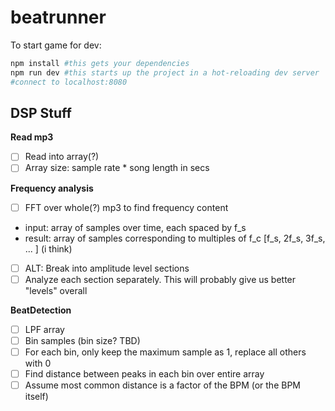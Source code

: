 # beatrunner

To start game for dev:

```bash
npm install #this gets your dependencies
npm run dev #this starts up the project in a hot-reloading dev server
#connect to localhost:8080
```

## DSP Stuff
**Read mp3**
- [ ] Read into array(?)
- [ ] Array size: sample rate * song length in secs

**Frequency analysis**
- [ ] FFT over whole(?) mp3 to find frequency content
- input: array of samples over time, each spaced by f_s
- result: array of samples corresponding to multiples of f_c [f_s, 2f_s, 3f_s, ... ] (i think)
- [ ] ALT: Break into amplitude level sections
- [ ] Analyze each section separately. This will probably give us better "levels" overall

**BeatDetection**
- [ ] LPF array
- [ ] Bin samples (bin size? TBD)
- [ ] For each bin, only keep the maximum sample as 1, replace all others with 0
- [ ] Find distance between peaks in each bin over entire array
- [ ] Assume most common distance is a factor of the BPM (or the BPM itself)
